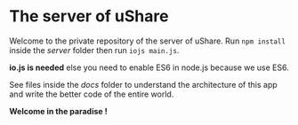 # The server of uShare 

Welcome to the private repository of the server of uShare.
Run `npm install` inside the *server* folder then run `iojs main.js`.

**io.js is needed** else you need to enable ES6 in node.js because we use ES6.

See files inside the *docs* folder to understand the architecture of this app and write the better code of the entire world.

**Welcome in the paradise !**